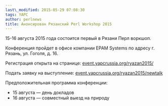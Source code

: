 ```yaml
---
last\_modified: 2015-05-29 07:08:30
tags: YAPC
author: perlnews
title: Анонсирован Рязанский Perl Workshop 2015
---
```


15-16 августа 2015 года состоится первый в Рязани Перл воркшоп.

Конференция пройдет в офисе компании EPAM Systems по адресу г. Рязань,
ул. Гоголя, д. 16.

Регистрация открыта на странице:
[event.yapcrussia.org/ryazan2015/](http://event.yapcrussia.org/ryazan2015/)

Подать заявку на выступление:
[event.yapcrussia.org/ryazan2015/newtalk](http://event.yapcrussia.org/ryazan2015/newtalk)

Предположительная программа конференции:

- 15 августа — день докладов
- 16 августа — совместный выезд на природу

